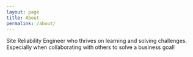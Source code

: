 ```yaml
---
layout: page
title: About
permalink: /about/
---
```

Site Reliability Engineer who thrives on learning and solving challenges. Especially when collaborating with others to solve a business goal!
